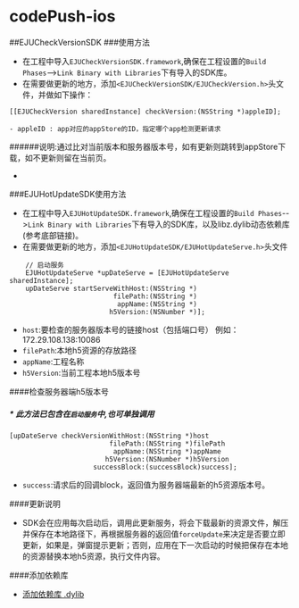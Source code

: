 # codePush-ios
##EJUCheckVersionSDK
###使用方法
* 在工程中导入```EJUCheckVersionSDK.framework```,确保在工程设置的```Build Phases```-->```Link Binary with Libraries```下有导入的SDK库。
* 在需要做更新的地方，添加```<EJUCheckVersionSDK/EJUCheckVersion.h>```头文件，并做如下操作：

```
[[EJUCheckVersion sharedInstance] checkVersion:(NSString *)appleID];

- appleID : app对应的appStore的ID，指定哪个app检测更新请求
```
######说明:通过比对当前版本和服务器版本号，如有更新则跳转到appStore下载，如不更新则留在当前页。

* >>>>>>>>>>>>>>>>>>>>>>>>>>>>>>>>>>>>>>>>>>>>>>>>>>>>>>>>>

###EJUHotUpdateSDK使用方法
* 在工程中导入```EJUHotUpdateSDK.framework```,确保在工程设置的```Build Phases```-->```Link Binary with Libraries```下有导入的SDK库，以及libz.dylib动态依赖库(参考底部链接)。
* 在需要做更新的地方，添加```<EJUHotUpdateSDK/EJUHotUpdateServe.h>```头文件

```
    // 启动服务
    EJUHotUpdateServe *upDateServe = [EJUHotUpdateServe sharedInstance];
    upDateServe startServeWithHost:(NSString *)
                          filePath:(NSString *)
                           appName:(NSString *)
                         h5Version:(NSNumber *)];
```
* ```host```:要检查的服务器版本号的链接host（包括端口号） 例如：172.29.108.138:10086
* ```filePath```:本地h5资源的存放路径
* ```appName```:工程名称
* ```h5Version```:当前工程本地h5版本号

####检查服务器端h5版本号
##### * 此方法已包含在```启动服务```中,也可单独调用
```
[upDateServe checkVersionWithHost:(NSString *)host
 						 filePath:(NSString *)filePath
  						  appName:(NSString *)appName
  					    h5Version:(NSNumber *)h5Version
  					 successBlock:(successBlock)success];
```
* ```success```:请求后的回调block，返回值为服务器端最新的h5资源版本号。

####更新说明
* SDK会在应用每次启动后，调用此更新服务，将会下载最新的资源文件，解压并保存在本地路径下，再根据服务器的返回值```forceUpdate```来决定是否要立即更新，如果是，弹窗提示更新；否则，应用在下一次启动的时候把保存在本地的资源替换本地h5资源，执行文件内容。

####添加依赖库
- [添加依赖库 .dylib](http://www.jianshu.com/p/0795416593d4)
